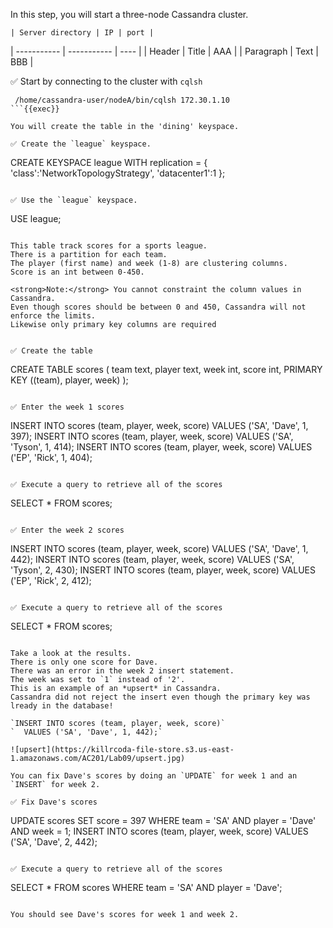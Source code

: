 In this step, you will start a three-node Cassandra cluster.

	| Server directory | IP | port | 
| ----------- | ----------- | ---- |
| Header | Title | AAA |
| Paragraph | Text | BBB |

✅ Start by connecting to the cluster with `cqlsh` 
```
 /home/cassandra-user/nodeA/bin/cqlsh 172.30.1.10
```{{exec}}

You will create the table in the 'dining' keyspace.

✅ Create the `league` keyspace.
```
CREATE KEYSPACE league WITH replication = {
  'class':'NetworkTopologyStrategy',
  'datacenter1':1
};
```{{exec}}

✅ Use the `league` keyspace.
```
USE league;
```{{exec}}

This table track scores for a sports league.
There is a partition for each team. 
The player (first name) and week (1-8) are clustering columns.
Score is an int between 0-450.

<strong>Note:</strong> You cannot constraint the column values in Cassandra. 
Even though scores should be between 0 and 450, Cassandra will not enforce the limits.
Likewise only primary key columns are required


✅ Create the table
```
CREATE TABLE scores (
  team text,
  player text,
  week int,
  score int,
  PRIMARY KEY ((team), player, week)
);
```{{exec}}

✅ Enter the week 1 scores
```
INSERT INTO scores (team, player, week, score) 
  VALUES ('SA', 'Dave', 1, 397);
INSERT INTO scores (team, player, week, score) 
  VALUES ('SA', 'Tyson', 1, 414);
INSERT INTO scores (team, player, week, score) 
  VALUES ('EP', 'Rick', 1, 404);
```{{exec}}

✅ Execute a query to retrieve all of the scores
```
SELECT * FROM scores;
```{{exec}}

✅ Enter the week 2 scores
```
INSERT INTO scores (team, player, week, score) 
  VALUES ('SA', 'Dave', 1, 442);
INSERT INTO scores (team, player, week, score) 
  VALUES ('SA', 'Tyson', 2, 430);
INSERT INTO scores (team, player, week, score) 
  VALUES ('EP', 'Rick', 2, 412);
```{{exec}}

✅ Execute a query to retrieve all of the scores
```
SELECT * FROM scores;
```{{exec}}

Take a look at the results. 
There is only one score for Dave.
There was an error in the week 2 insert statement. 
The week was set to `1` instead of '2'.
This is an example of an *upsert* in Cassandra. 
Cassandra did not reject the insert even though the primary key was lready in the database!

`INSERT INTO scores (team, player, week, score)`
`  VALUES ('SA', 'Dave', 1, 442);`

![upsert](https://killrcoda-file-store.s3.us-east-1.amazonaws.com/AC201/Lab09/upsert.jpg)

You can fix Dave's scores by doing an `UPDATE` for week 1 and an `INSERT` for week 2.

✅ Fix Dave's scores
```
UPDATE scores SET score = 397 
  WHERE team = 'SA' AND player = 'Dave' AND week = 1;
INSERT INTO scores (team, player, week, score) 
  VALUES ('SA', 'Dave', 2, 442);
```{{exec}}

✅ Execute a query to retrieve all of the scores
```
SELECT * FROM scores WHERE team = 'SA' AND player = 'Dave'; 
```{{exec}}

You should see Dave's scores for week 1 and week 2.

